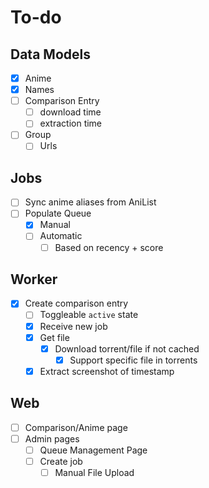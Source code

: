# To-do

## Data Models

- [x] Anime
- [x] Names
- [ ] Comparison Entry
  - [ ] download time
  - [ ] extraction time
- [ ] Group
  - [ ] Urls

## Jobs

- [ ] Sync anime aliases from AniList 
- [ ] Populate Queue
  - [x] Manual
  - [ ] Automatic
    - [ ] Based on recency + score

## Worker

- [x] Create comparison entry
  - [ ] Toggleable `active` state
  - [x] Receive new job
  - [x] Get file
    - [x] Download torrent/file if not cached
      - [x] Support specific file in torrents
  - [x] Extract screenshot of timestamp

## Web

- [ ] Comparison/Anime page
- [ ] Admin pages
  - [ ] Queue Management Page
  - [ ] Create job
    - [ ] Manual File Upload

